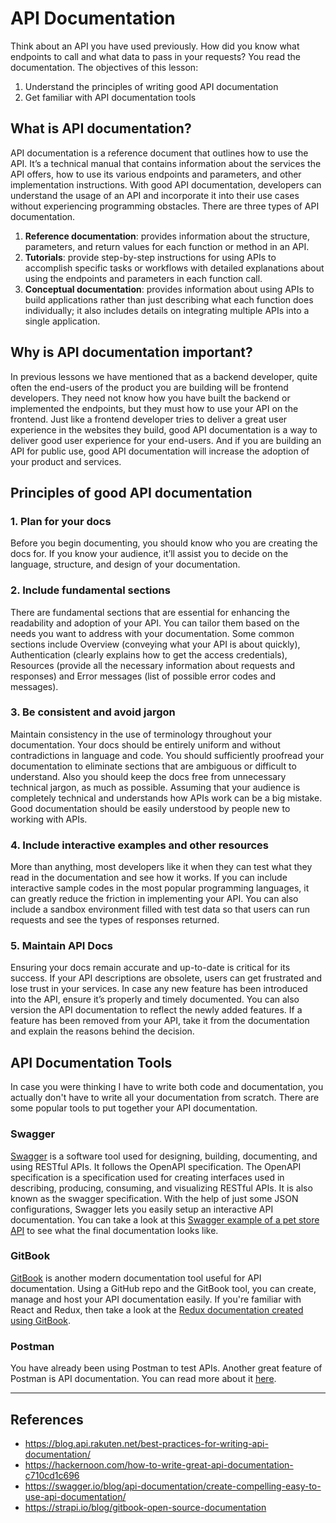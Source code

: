 # API Documentation
Think about an API you have used previously. How did you know what endpoints to call and what data to pass in your requests? You read the documentation. The objectives of this lesson:
1. Understand the principles of writing good API documentation
2. Get familiar with API documentation tools

## What is API documentation?
API documentation is a reference document that outlines how to use the API. It’s a technical manual that contains information about the services the API offers, how to use its various endpoints and parameters, and other implementation instructions. With good API documentation, developers can understand the usage of an API and incorporate it into their use cases without experiencing programming obstacles. There are three types of API documentation.
1. **Reference documentation**: provides information about the structure, parameters, and return values for each function or method in an API.
2. **Tutorials**: provide step-by-step instructions for using APIs to accomplish specific tasks or workflows with detailed explanations about using the endpoints and parameters in each function call.
3. **Conceptual documentation**: provides information about using APIs to build applications rather than just describing what each function does individually; it also includes details on integrating multiple APIs into a single application.

## Why is API documentation important?
In previous lessons we have mentioned that as a backend developer, quite often the end-users of the product you are building will be frontend developers. They need not know how you have built the backend or implemented the endpoints, but they must how to use your API on the frontend. Just like a frontend developer tries to deliver a great user experience in the websites they build, good API documentation is a way to deliver good user experience for your end-users. And if you are building an API for public use, good API documentation will increase the adoption of your product and services.

## Principles of good API documentation

### 1. Plan for your docs
Before you begin documenting, you should know who you are creating the docs for. If you know your audience, it’ll assist you to decide on the language, structure, and design of your documentation.

### 2. Include fundamental sections
There are fundamental sections that are essential for enhancing the readability and adoption of your API. You can tailor them based on the needs you want to address with your documentation. Some common sections include Overview (conveying what your API is about quickly), Authentication (clearly explains how to get the access credentials), Resources (provide all the necessary information about requests and responses) and Error messages (list of possible error codes and messages).

### 3. Be consistent and avoid jargon
Maintain consistency in the use of terminology throughout your documentation. Your docs should be entirely uniform and without contradictions in language and code. You should sufficiently proofread your documentation to eliminate sections that are ambiguous or difficult to understand. Also you should keep the docs free from unnecessary technical jargon, as much as possible. Assuming that your audience is completely technical and understands how APIs work can be a big mistake. Good documentation should be easily understood by people new to working with APIs.

### 4. Include interactive examples and other resources
More than anything, most developers like it when they can test what they read in the documentation and see how it works. If you can include interactive sample codes in the most popular programming languages, it can greatly reduce the friction in implementing your API. You can also include a sandbox environment filled with test data so that users can run requests and see the types of responses returned.

### 5. Maintain API Docs
Ensuring your docs remain accurate and up-to-date is critical for its success. If your API descriptions are obsolete, users can get frustrated and lose trust in your services. In case any new feature has been introduced into the API, ensure it’s properly and timely documented. You can also version the API documentation to reflect the newly added features. If a feature has been removed from your API, take it from the documentation and explain the reasons behind the decision.

## API Documentation Tools

In case you were thinking I have to write both code and documentation, you actually don't have to write all your documentation from scratch. There are some popular tools to put together your API documentation.

### Swagger
[Swagger](https://swagger.io/tools/swagger-ui/) is a software tool used for designing, building, documenting, and using RESTful APIs. It follows the OpenAPI specification. The OpenAPI specification is a specification used for creating interfaces used in describing, producing, consuming, and visualizing RESTful APIs. It is also known as the swagger specification. With the help of just some JSON configurations, Swagger lets you easily setup an interactive API documentation. You can take a look at this [Swagger example of a pet store API](https://petstore.swagger.io/) to see what the final documentation looks like.

### GitBook
[GitBook](https://docs.gitbook.com/) is another modern documentation tool useful for API documentation. Using a GitHub repo and the GitBook tool, you can create, manage and host your API documentation easily. If you're familiar with React and Redux, then take a look at the [Redux documentation created using GitBook](https://redux.js.org/api/api-reference).

### Postman
You have already been using Postman to test APIs. Another great feature of Postman is API documentation. You can read more about it [here](https://learning.postman.com/docs/publishing-your-api/documenting-your-api/).

---
## References
- https://blog.api.rakuten.net/best-practices-for-writing-api-documentation/
- https://hackernoon.com/how-to-write-great-api-documentation-c710cd1c696
- https://swagger.io/blog/api-documentation/create-compelling-easy-to-use-api-documentation/
- https://strapi.io/blog/gitbook-open-source-documentation